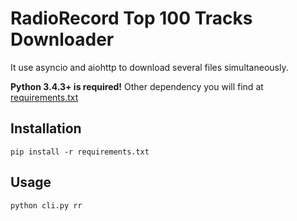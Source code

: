 # RadioRecord Top 100 Tracks Downloader

It use asyncio and aiohttp to download several files simultaneously. 

__Python 3.4.3+ is required!__ Other dependency you will find at [requirements.txt](/requirements.txt)

## Installation
```
pip install -r requirements.txt
```

## Usage
```
python cli.py rr
```
